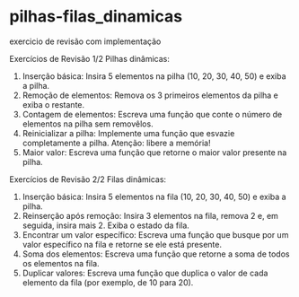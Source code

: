 # pilhas-filas_dinamicas
exercicio de revisão com implementação

Exercícios de Revisão 1/2
Pilhas dinâmicas:
  1. Inserção básica: Insira 5 elementos na pilha (10, 20, 30, 40, 50) e exiba a pilha.
  2. Remoção de elementos: Remova os 3 primeiros elementos da pilha e exiba o restante.
  3. Contagem de elementos: Escreva uma função que conte o número de elementos na pilha sem removêlos.
  4. Reinicializar a pilha: Implemente uma função que esvazie completamente a pilha. Atenção: libere a memória!
  5. Maior valor: Escreva uma função que retorne o maior valor presente na pilha.

Exercícios de Revisão 2/2
Filas dinâmicas:
  1. Inserção básica: Insira 5 elementos na fila (10, 20, 30, 40, 50) e exiba a pilha.
  2. Reinserção após remoção: Insira 3 elementos na fila, remova 2 e, em seguida, insira mais 2. Exiba o estado da fila.
  3. Encontrar um valor específico: Escreva uma função que busque por um valor específico na fila e retorne se ele está presente.
  4. Soma dos elementos: Escreva uma função que retorne a soma de todos os elementos na fila.
  5. Duplicar valores: Escreva uma função que duplica o valor de cada elemento da fila (por exemplo, de 10 para 20).

